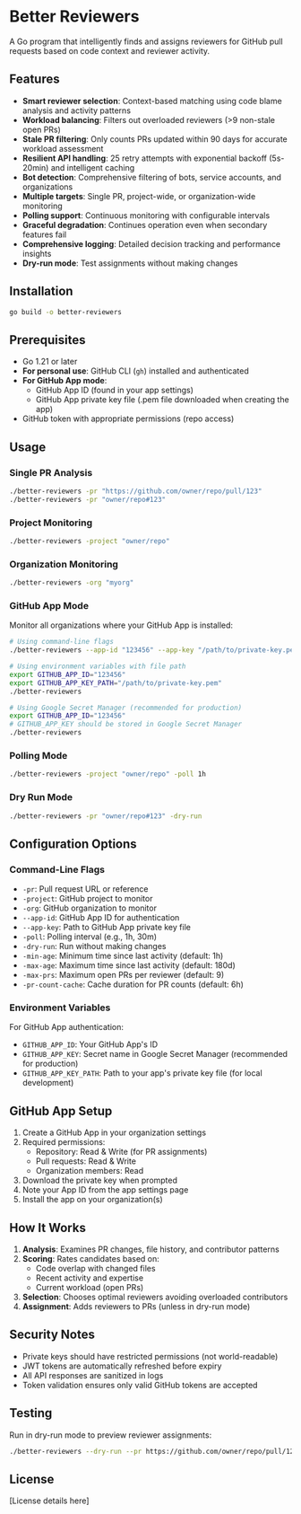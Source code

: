 # Better Reviewers

A Go program that intelligently finds and assigns reviewers for GitHub pull requests based on code context and reviewer activity.

## Features

- **Smart reviewer selection**: Context-based matching using code blame analysis and activity patterns
- **Workload balancing**: Filters out overloaded reviewers (>9 non-stale open PRs)
- **Stale PR filtering**: Only counts PRs updated within 90 days for accurate workload assessment
- **Resilient API handling**: 25 retry attempts with exponential backoff (5s-20min) and intelligent caching
- **Bot detection**: Comprehensive filtering of bots, service accounts, and organizations
- **Multiple targets**: Single PR, project-wide, or organization-wide monitoring
- **Polling support**: Continuous monitoring with configurable intervals
- **Graceful degradation**: Continues operation even when secondary features fail
- **Comprehensive logging**: Detailed decision tracking and performance insights
- **Dry-run mode**: Test assignments without making changes

## Installation

```bash
go build -o better-reviewers
```

## Prerequisites

- Go 1.21 or later
- **For personal use**: GitHub CLI (`gh`) installed and authenticated
- **For GitHub App mode**: 
  - GitHub App ID (found in your app settings)
  - GitHub App private key file (.pem file downloaded when creating the app)
- GitHub token with appropriate permissions (repo access)

## Usage

### Single PR Analysis

```bash
./better-reviewers -pr "https://github.com/owner/repo/pull/123"
./better-reviewers -pr "owner/repo#123"
```

### Project Monitoring

```bash
./better-reviewers -project "owner/repo"
```

### Organization Monitoring

```bash
./better-reviewers -org "myorg"
```

### GitHub App Mode

Monitor all organizations where your GitHub App is installed:

```bash
# Using command-line flags
./better-reviewers --app-id "123456" --app-key "/path/to/private-key.pem"

# Using environment variables with file path
export GITHUB_APP_ID="123456"
export GITHUB_APP_KEY_PATH="/path/to/private-key.pem"
./better-reviewers

# Using Google Secret Manager (recommended for production)
export GITHUB_APP_ID="123456"
# GITHUB_APP_KEY should be stored in Google Secret Manager
./better-reviewers
```

### Polling Mode

```bash
./better-reviewers -project "owner/repo" -poll 1h
```

### Dry Run Mode

```bash
./better-reviewers -pr "owner/repo#123" -dry-run
```

## Configuration Options

### Command-Line Flags

- `-pr`: Pull request URL or reference
- `-project`: GitHub project to monitor
- `-org`: GitHub organization to monitor
- `--app-id`: GitHub App ID for authentication
- `--app-key`: Path to GitHub App private key file
- `-poll`: Polling interval (e.g., 1h, 30m)
- `-dry-run`: Run without making changes
- `-min-age`: Minimum time since last activity (default: 1h)
- `-max-age`: Maximum time since last activity (default: 180d)
- `-max-prs`: Maximum open PRs per reviewer (default: 9)
- `-pr-count-cache`: Cache duration for PR counts (default: 6h)

### Environment Variables

For GitHub App authentication:
- `GITHUB_APP_ID`: Your GitHub App's ID
- `GITHUB_APP_KEY`: Secret name in Google Secret Manager (recommended for production)
- `GITHUB_APP_KEY_PATH`: Path to your app's private key file (for local development)

## GitHub App Setup

1. Create a GitHub App in your organization settings
2. Required permissions:
   - Repository: Read & Write (for PR assignments)
   - Pull requests: Read & Write
   - Organization members: Read
3. Download the private key when prompted
4. Note your App ID from the app settings page
5. Install the app on your organization(s)

## How It Works

1. **Analysis**: Examines PR changes, file history, and contributor patterns
2. **Scoring**: Rates candidates based on:
   - Code overlap with changed files
   - Recent activity and expertise
   - Current workload (open PRs)
3. **Selection**: Chooses optimal reviewers avoiding overloaded contributors
4. **Assignment**: Adds reviewers to PRs (unless in dry-run mode)

## Security Notes

- Private keys should have restricted permissions (not world-readable)
- JWT tokens are automatically refreshed before expiry
- All API responses are sanitized in logs
- Token validation ensures only valid GitHub tokens are accepted

## Testing

Run in dry-run mode to preview reviewer assignments:

```bash
./better-reviewers --dry-run --pr https://github.com/owner/repo/pull/123
```

## License

[License details here]